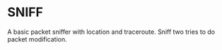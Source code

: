 # SNIFF
A basic packet sniffer with location and traceroute. Sniff two tries to do packet modification.
